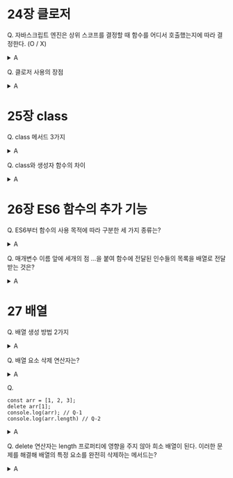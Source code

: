 # 24장 클로저

Q. 자바스크립트 엔진은 상위 스코프를 결정할 때 함수를 어디서 호출했는지에 따라 결정한다. (O / X)

<details>

<summary>A</summary> 

X => 호출이 아닌 선언 위치에 따라 상위 스코프 결정

</details>

Q. 클로저 사용의 장점

<details>

<summary>A</summary> 

1. 상태 유지: 클로저는 현재 상태를 기억하고 동적으로 변경되어도 최신 상태를 유지한다.

2. 전역 변수 남용 억제

3. 캡슐화와 정보 은닉

4. 모듈화에 유리

</details>

# 25장 class

Q. class 메서드 3가지

<details>

<summary>A</summary> 

1. constructor(생성자)
2. 프로토타입 메서드
3. 정적 메서

</details>

Q. class와 생성자 함수의 차이

<details>

<summary>A</summary> 

1. 클래스를 new 연산자 없이 호출하면 에러 발생

2. 클래스 열거 불가

3. 클래스는 항상 strict mode 지정

4. 클래스는 extends와 super 키워드 제공

5. 클래스는 TDZ 영향을 받아 호이스팅이 되지 않는 것처럼 동작

</details>

# 26장 ES6 함수의 추가 기능

Q. ES6부터 함수의 사용 목적에 따라 구분한 세 가지 종류는? 

<details>

<summary>A</summary> 

일반 함수, 메서드, 화살표 함수

</details>

Q. 매개변수 이름 앞에 세개의 점 ...을 붙여 함수에 전달된 인수들의 목록을 배열로 전달 받는 것은?

<details>

<summary>A</summary> 

Rest 파라미터

</details>

# 27 배열

Q. 배열 생성 방법 2가지

<details>

<summary>A</summary> 

1. 배열 리터럴 대괄호[] 사용

2. Array() 생성자 함수 사용

</details>

Q. 배열 요소 삭제 연산자는?

<details>

<summary>A</summary> 

delete

</details>

Q. 

```
const arr = [1, 2, 3];
delete arr[1];
console.log(arr); // Q-1
console.log(arr.length) // Q-2
```

<details>

<summary>A</summary> 

Q-1. [1, empty, 3] 
Q-2. 3
delete 연산자는 length 프로퍼티에 영향을 주지 않는다.

</details>

Q. delete 연산자는 length 프로퍼티에 영향을 주지 않아 희소 배열이 된다. 이러한 문제를 해결해 배열의 특정 요소를 완전히 삭제하는 메서드는?

<details>

<summary>A</summary> 

Array.prototype.splice()

```
const arr = [1, 2, 3];
arr.splice(1, 1);
console.log(arr); // [1, 3]
console.log(arr.length) // 2
```

</details>
